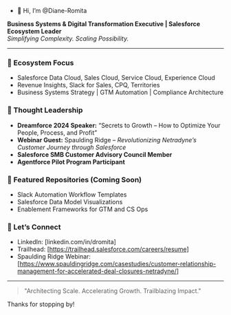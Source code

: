 - 👋 Hi, I’m @Diane-Romita

**Business Systems & Digital Transformation Executive | Salesforce Ecosystem Leader**  
*Simplifying Complexity. Scaling Possibility.*

---

### 🚀 Ecosystem Focus
- Salesforce Data Cloud, Sales Cloud, Service Cloud, Experience Cloud
- Revenue Insights, Slack for Sales, CPQ, Territories
- Business Systems Strategy | GTM Automation | Compliance Architecture

### 🎤 Thought Leadership
- **Dreamforce 2024 Speaker:** “Secrets to Growth – How to Optimize Your People, Process, and Profit”
- **Webinar Guest:** Spaulding Ridge – *Revolutionizing Netradyne’s Customer Journey through Salesforce*
- **Salesforce SMB Customer Advisory Council Member**
- **Agentforce Pilot Program Participant**

### 📁 Featured Repositories (Coming Soon)
- Slack Automation Workflow Templates
- Salesforce Data Model Visualizations
- Enablement Frameworks for GTM and CS Ops

### 🤝 Let’s Connect
- LinkedIn: [linkedin.com/in/dromita]
- Trailhead: [https://trailhead.salesforce.com/careers/resume]
- Spaulding Ridge Webinar: [https://www.spauldingridge.com/casestudies/customer-relationship-management-for-accelerated-deal-closures-netradyne/]

---

> "Architecting Scale. Accelerating Growth. Trailblazing Impact."

Thanks for stopping by!

